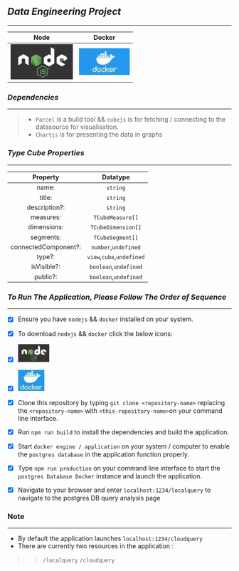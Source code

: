 ## *Data Engineering Project* ##
------------------------------
| Node                                  |             Docker                      | 
|:-------------------------------------: |  :------------------------------------:|                            
|![nodejs](assets/picture/nodejs.jpg)   |   ![docker](assets/picture/docker-mini.jpg) |

### *Dependencies* ###
------------------

> - `Parcel` is a build tool && `cubejs` is for fetching / connecting to the datasource for visualisation.
> - `Chartjs` is for presenting the data in graphs

 ### *Type Cube Properties* ###
 ----------------------------
 | Property |  Datatype |
 | :--------: |  :--------: |
 | name:    | `string`  |
 | title:   | `string`  |
 | description?: | `string` | `undefined` |
 | measures: | `TCubeMeasure[]` |
 | dimensions: | `TCubeDimension[]` | 
 | segments: | `TCubeSegment[]` |  
 | connectedComponent?: | `number`,`undefined` |
 | type?: | `view`,`cube`,`undefined` |  
 | isVisible?: | `boolean`,`undefined` |
 |  public?: | `boolean`,`undefined` |

 
 ### *To Run The Application, Please Follow The Order of Sequence* ###
 ----------------------------------
- [x] Ensure you have `nodejs`  &&  `docker` installed on your system. 
- [x] To download `nodejs`  &&  `docker` click the below icons: 

- [x] [![node-download](assets/picture/nodejs-mini-crop.jpg)](https://nodejs.org/en/download)  


- [x] [![docker-download](assets/picture/docker-mini-crop.jpg)](https://docs.docker.com/desktop/install/windows-install/)


- [x] Clone this repository by typing `git clone <repository-name>` replacing the `<repository-name>` with `<this-repository-name>`on your command line interface.
- [x] Run `npm run build` to install the dependencies and build the application.
- [x] Start `docker engine / application` on your system / computer to enable the `postgres database` in the application function properly.
- [x] Type `npm run production` on your command line interface to start the `postgres Database Docker` instance and launch the application.
- [x] Navigate to your browser and enter `localhost:1234/localquery` to navigate to the postgres DB query analysis page

### Note ###
------------
+ By default the application launches `localhost:1234/cloudquery` 
+  There are currently two resources in the application :
>> `/localquery` 
>> `/cloudquery`
